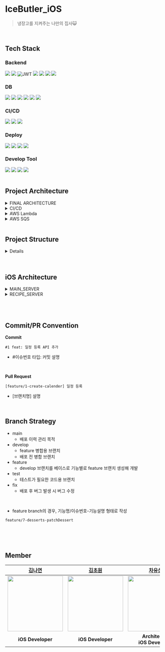 # IceButler_iOS
>  냉장고를 지켜주는 나만의 집사😺
<br>

## Tech Stack
### Backend
<img src="https://img.shields.io/badge/java-007396?style=for-the-badge&logo=java&logoColor=white"> <img src="https://img.shields.io/badge/springboot-6DB33F?style=for-the-badge&logo=springboot&logoColor=white"> ![JWT](https://img.shields.io/badge/JWT-black?style=for-the-badge&logo=JSON%20web%20tokens) <img src="https://img.shields.io/badge/spring data jpa-6DB33F?style=for-the-badge&logoColor=white"> <img src="https://img.shields.io/badge/querydsl-6DB33F?style=for-the-badge&logoColor=white"> <img src="https://img.shields.io/badge/hibernate-59666C?style=for-the-badge&logo=hibernate&logoColor=white"> <img src="https://img.shields.io/badge/gradle-02303A?style=for-the-badge&logo=gradle&logoColor=white"> 

### DB
<img src="https://img.shields.io/badge/amazon rds-527FFF?style=for-the-badge&logo=amazonrds&logoColor=white"> <img src="https://img.shields.io/badge/mysql-4479A1?style=for-the-badge&logo=mysql&logoColor=white"> <img src="https://img.shields.io/badge/jasypt-0769AD?style=for-the-badge&logoColor=white"> <img src="https://img.shields.io/badge/redis-DC382D?style=for-the-badge&logo=redis&logoColor=white"> <img src="https://img.shields.io/badge/firebase-FFCA28?style=for-the-badge&logo=firebase&logoColor=white"> <img src="https://img.shields.io/badge/amazon s3-569A31?style=for-the-badge&logo=amazons3&logoColor=white">

### CI/CD
<img src="https://img.shields.io/badge/jenkins-D24939?style=for-the-badge&logo=jenkins&logoColor=white"> <img src="https://img.shields.io/badge/docker-2496ED?style=for-the-badge&logo=docker&logoColor=white"> <img src="https://img.shields.io/badge/docker hub-2496ED?style=for-the-badge&logo=docker&logoColor=white"> 

### Deploy
<img src="https://img.shields.io/badge/amazon ec2-FF9900?style=for-the-badge&logo=amazon ec2&logoColor=white"> <img src="https://img.shields.io/badge/amazon sqs-FF4F8B?style=for-the-badge&logo=amazonsqs&logoColor=white"> <img src="https://img.shields.io/badge/amazon api gateway-FF4F8B?style=for-the-badge&logo=amazonapigateway&logoColor=white"> <img src="https://img.shields.io/badge/aws lambda-FF9900?style=for-the-badge&logo=awslambda&logoColor=white"> 

### Develop Tool
<img src="https://img.shields.io/badge/intelliJ-000000?style=for-the-badge&logo=intellij idea&logoColor=white"> <img src="https://img.shields.io/badge/postman-FF6C37?style=for-the-badge&logo=postman&logoColor=white"> <img src="https://img.shields.io/badge/github-181717?style=for-the-badge&logo=github&logoColor=white"> <img src="https://img.shields.io/badge/git-F05032?style=for-the-badge&logo=git&logoColor=white"> 
<br> 
<br>

## Project Architecture
<details>
<summary>FINAL ARCHITECTURE</summary>
    
![스크린샷 2023-06-07 오전 1 09 2](https://github.com/IceButler/IceButler_Server/assets/90203250/16d4f6ad-5d01-4ecc-8fbb-4afacca7d55e)
</details>

<details>
<summary>CI/CD</summary>
    
![image 370](https://github.com/IceButler/IceButler_Server/assets/90203250/cec1115d-1014-4d57-80a4-7ba44408509d)
</details>

<details>
<summary>AWS Lambda</summary>
    
 ![image 340](https://github.com/IceButler/IceButler_Server/assets/90203250/f215a8d5-8201-4bcb-9033-fdaad5633e2b)
</details>

<details>
<summary>AWS SQS</summary>
    
 ![image 397](https://github.com/IceButler/IceButler_Server/assets/90203250/6f76861e-8335-4df7-b6db-2e0790882cfe)
</details>
<br>

## Project Structure

<details>
<summary>Details</summary>

```jsx
├── App
│   ├── AppDelegate.swift
│   └── SceneDelegate.swift
├── Data
│   ├── Model
│   │   ├── Auth
│   │   │   ├── AuthRequestModel.swift
│   │   │   └── AuthResponseModel.swift
│   │   ├── Cart
│   │   │   ├── CartRequestModel.swift
│   │   │   ├── CartResponseModel.swift
│   │   │   └── KakaoMapDataModel.swift
│   │   ├── Food
│   │   │   ├── FoodRequestModel.swift
│   │   │   └── FoodResponseModel.swift
│   │   ├── Fridge
│   │   │   ├── FridgeRequestModel.swift
│   │   │   └── FridgeResponseModel.swift
│   │   ├── GeneralResponseModel.swift
│   │   ├── Graph
│   │   │   └── GraphResponseModel.swift
│   │   ├── Image
│   │   │   ├── ImageRequestModel.swift
│   │   │   └── ImageResponseModel.swift
│   │   ├── MyFridge
│   │   │   └── MyFridgeResponseModel.swift
│   │   ├── Notification
│   │   │   └── NotificationResponseModel.swift
│   │   ├── Recipe
│   │   │   └── RecipeResponseModel.swift
│   │   └── User
│   │       └── UserResponseModel.swift
│   └── Service
│       ├── Auth
│       │   └── AuthService.swift
│       ├── Cart
│       │   ├── CartService.swift
│       │   └── KakaoMapService.swift
│       ├── Fridge
│       │   └── FridgeService.swift
│       ├── Graph
│       │   └── GraphService.swift
│       ├── Image
│       │   └── ImageService.swift
│       ├── Recipe
│       │   └── RecipeService.swift
│       ├── User
│       │   └── UserService.swift
│       └── 래ㅐㅇ
│           └── FoodService.swift
├── Global
│   ├── Enums
│   │   ├── AuthProvider.swift
│   │   ├── FoodCategory.swift
│   │   ├── FridgeType.swift
│   │   ├── ImageDir.swift
│   │   ├── PolicyType.swift
│   │   ├── ProfileEditMode.swift
│   │   └── RecipeCategory.swift
│   ├── Extensions
│   │   ├── String+.swift
│   │   ├── UIButton+.swift
│   │   ├── UICollectionViewFlowLayout+.swift
│   │   ├── UIColor+.swift
│   │   └── UIDevice+.swift
│   ├── Resource
│   │   └── Assets.xcassets
│   │       ├── AccentColor.colorset
│   │       │   └── Contents.json
│   │       ├── AppIcon.appiconset
│   │       │   ├── Contents.json
│   │       │   └── 냉집사 런처 아이콘 1.png
│   │       ├── Contents.json
│   │       ├── IceButlerIcon
│   │       │   ├── Contents.json
│   │       │   ├── addButtonIcon.imageset
│   │       │   │   ├── AddButtonIcon.png
│   │       │   │   ├── AddButtonIcon@2x.png
│   │       │   │   ├── AddButtonIcon@3x.png
│   │       │   │   └── Contents.json
│   │       │   ├── addFridgeTitleIcon.imageset
│   │       │   │   ├── Contents.json
│   │       │   │   ├── addFridgeTitleIcon@1x.png
│   │       │   │   ├── addFridgeTitleIcon@2x.png
│   │       │   │   └── addFridgeTitleIcon@3x.png
│   │       │   ├── add_icon.imageset
│   │       │   │   ├── Contents.json
│   │       │   │   ├── add_icon@1x.png
│   │       │   │   ├── add_icon@2x.png
│   │       │   │   └── add_icon@3x.png
│   │       │   ├── addressIcon.imageset
│   │       │   │   ├── Contents.json
│   │       │   │   ├── addressIcon@1x.png
│   │       │   │   ├── addressIcon@2x.png
│   │       │   │   └── addressIcon@3x.png
│   │       │   ├── alarmIcon.imageset
│   │       │   │   ├── Contents.json
│   │       │   │   ├── alarmIcon.png
│   │       │   │   ├── alarmIcon@2x 1.png
│   │       │   │   └── alarmIcon@3x.png
│   │       │   ├── appleLoginIcon.imageset
│   │       │   │   ├── Contents.json
│   │       │   │   └── Logo - SIWA - Left-aligned - White - Large.svg
│   │       │   ├── back.imageset
│   │       │   │   ├── Contents.json
│   │       │   │   └── back.png
│   │       │   ├── backIcon.imageset
│   │       │   │   ├── Contents.json
│   │       │   │   ├── backIcon.png
│   │       │   │   ├── backIcon@2x.png
│   │       │   │   └── backIcon@3x.png
│   │       │   ├── barcodeAddIcon.imageset
│   │       │   │   ├── Contents.json
│   │       │   │   ├── barcodeAddIcon.png
│   │       │   │   ├── barcodeAddIcon@2x.png
│   │       │   │   └── barcodeAddIcon@3x.png
│   │       │   ├── cancelButtonIcon.imageset
│   │       │   │   ├── Contents.json
│   │       │   │   ├── cancelButtonIcon.png
│   │       │   │   ├── cancelButtonIcon@2x.png
│   │       │   │   └── cancelButtonIcon@3x.png
│   │       │   ├── cartBarTitle.imageset
│   │       │   │   ├── Contents.json
│   │       │   │   └── cartBarTitle.png
│   │       │   ├── categoryCloseIcon.imageset
│   │       │   │   ├── Contents.json
│   │       │   │   ├── categoryCloseIcon.png
│   │       │   │   ├── categoryCloseIcon@2x.png
│   │       │   │   └── categoryCloseIcon@3x.png
│   │       │   ├── categoryOpenIcon.imageset
│   │       │   │   ├── Contents.json
│   │       │   │   ├── categoryOpenIcon.png
│   │       │   │   ├── categoryOpenIcon@2x.png
│   │       │   │   └── categoryOpenIcon@3x.png
│   │       │   ├── check.fill.imageset
│   │       │   │   ├── Contents.json
│   │       │   │   └── check.fill.png
│   │       │   ├── check.imageset
│   │       │   │   ├── Contents.json
│   │       │   │   └── check.png
│   │       │   ├── chevron_right.imageset
│   │       │   │   ├── Contents.json
│   │       │   │   ├── chevron_right@1x.png
│   │       │   │   ├── chevron_right@2x.png
│   │       │   │   └── chevron_right@3x.png
│   │       │   ├── chevron_right_blue.imageset
│   │       │   │   ├── Contents.json
│   │       │   │   ├── chevron_right_blue@1x.png
│   │       │   │   ├── chevron_right_blue@2x.png
│   │       │   │   └── chevron_right_blue@3x.png
│   │       │   ├── clock.imageset
│   │       │   │   ├── Contents.json
│   │       │   │   ├── clock@1x.png
│   │       │   │   ├── clock@2x.png
│   │       │   │   └── clock@3x.png
│   │       │   ├── crown.imageset
│   │       │   │   ├── Contents.json
│   │       │   │   ├── crown@1x.png
│   │       │   │   ├── crown@2x.png
│   │       │   │   └── crown@3x.png
│   │       │   ├── currentLocationIcon.imageset
│   │       │   │   ├── Contents.json
│   │       │   │   ├── currentLocationIcon@1x.png
│   │       │   │   ├── currentLocationIcon@2x.png
│   │       │   │   └── currentLocationIcon@3x.png
│   │       │   ├── datePickerOpenIcon.imageset
│   │       │   │   ├── Contents.json
│   │       │   │   ├── datePickerOpenIcon.png
│   │       │   │   ├── datePickerOpenIcon@2x.png
│   │       │   │   └── datePickerOpenIcon@3x.png
│   │       │   ├── defaultProfile.imageset
│   │       │   │   ├── Contents.json
│   │       │   │   ├── defaultProfile@1x.png
│   │       │   │   ├── defaultProfile@2x.png
│   │       │   │   └── defaultProfile@3x.png
│   │       │   ├── deleteIcon.imageset
│   │       │   │   ├── Contents.json
│   │       │   │   ├── deleteIcon.png
│   │       │   │   ├── deleteIcon@2x.png
│   │       │   │   └── deleteIcon@3x.png
│   │       │   ├── eat.imageset
│   │       │   │   ├── Contents.json
│   │       │   │   ├── eat.png
│   │       │   │   ├── eat@2x.png
│   │       │   │   └── eat@3x.png
│   │       │   ├── editIcon.imageset
│   │       │   │   ├── Contents.json
│   │       │   │   ├── editIcon.png
│   │       │   │   ├── editIcon@2x.png
│   │       │   │   └── editIcon@3x.png
│   │       │   ├── ellipsis_vertical.imageset
│   │       │   │   ├── Contents.json
│   │       │   │   ├── ellipsis_vertical@1x.png
│   │       │   │   ├── ellipsis_vertical@2x.png
│   │       │   │   └── ellipsis_vertical@3x.png
│   │       │   ├── fridge.imageset
│   │       │   │   ├── Contents.json
│   │       │   │   ├── fridge@1x.png
│   │       │   │   ├── fridge@2x.png
│   │       │   │   └── fridge@3x.png
│   │       │   ├── fridgeSelectIcon.imageset
│   │       │   │   ├── Contents.json
│   │       │   │   ├── fridgeSelectIcon.png
│   │       │   │   ├── fridgeSelectIcon@2x.png
│   │       │   │   └── fridgeSelectIcon@3x.png
│   │       │   ├── gpt.imageset
│   │       │   │   ├── Contents.json
│   │       │   │   └── gpt.svg
│   │       │   ├── iceButlerMainIcon.imageset
│   │       │   │   ├── Contents.json
│   │       │   │   ├── iceButlerIcon.png
│   │       │   │   ├── iceButlerIcon@2x.png
│   │       │   │   └── iceButlerIcon@3x.png
│   │       │   ├── imageAddIcon.imageset
│   │       │   │   ├── Contents.json
│   │       │   │   ├── imageAddIcon.png
│   │       │   │   ├── imageAddIcon@2x.png
│   │       │   │   └── imageAddIcon@3x.png
│   │       │   ├── kakaoLoginIcon.imageset
│   │       │   │   ├── Contents.json
│   │       │   │   └── kakao_login_medium_wide.png
│   │       │   ├── leftAnchor.imageset
│   │       │   │   ├── Contents.json
│   │       │   │   └── leftAnchor.svg
│   │       │   ├── logo_kakao.imageset
│   │       │   │   ├── 12.png
│   │       │   │   ├── 12@2x.png
│   │       │   │   ├── 12@3x.png
│   │       │   │   └── Contents.json
│   │       │   ├── map.imageset
│   │       │   │   ├── Contents.json
│   │       │   │   └── map.png
│   │       │   ├── mapIcon.imageset
│   │       │   │   ├── Contents.json
│   │       │   │   ├── mapIcon@1x.png
│   │       │   │   ├── mapIcon@2x.png
│   │       │   │   └── mapIcon@3x.png
│   │       │   ├── navigationIcon.imageset
│   │       │   │   ├── Contents.json
│   │       │   │   ├── navigation.png
│   │       │   │   ├── navigation@2x.png
│   │       │   │   └── navigation@3x.png
│   │       │   ├── notSelectedFridge.imageset
│   │       │   │   ├── Contents.json
│   │       │   │   ├── notSelectedFridge@1x.png
│   │       │   │   ├── notSelectedFridge@2x.png
│   │       │   │   └── notSelectedFridge@3x.png
│   │       │   ├── pencil.imageset
│   │       │   │   ├── Contents.json
│   │       │   │   ├── pencil@1x.png
│   │       │   │   ├── pencil@2x.png
│   │       │   │   └── pencil@3x.png
│   │       │   ├── person.fill.imageset
│   │       │   │   ├── Contents.json
│   │       │   │   ├── person.fill@1x.png
│   │       │   │   ├── person.fill@2x.png
│   │       │   │   └── person.fill@3x.png
│   │       │   ├── phoneIcon.imageset
│   │       │   │   ├── Contents.json
│   │       │   │   ├── phoneIcon@1x.png
│   │       │   │   ├── phoneIcon@2x.png
│   │       │   │   └── phoneIcon@3x.png
│   │       │   ├── pin.fill.imageset
│   │       │   │   ├── Contents.json
│   │       │   │   ├── pin.fill@1x.png
│   │       │   │   ├── pin.fill@2x.png
│   │       │   │   └── pin.fill@3x.png
│   │       │   ├── pin.imageset
│   │       │   │   ├── Contents.json
│   │       │   │   ├── pin@1x.png
│   │       │   │   ├── pin@2x.png
│   │       │   │   └── pin@3x.png
│   │       │   ├── rightAnchor.imageset
│   │       │   │   ├── Contents.json
│   │       │   │   └── rightAnchor.svg
│   │       │   ├── rightArrow.imageset
│   │       │   │   ├── Contents.json
│   │       │   │   ├── moveWasteIcon.png
│   │       │   │   ├── moveWasteIcon@2x.png
│   │       │   │   └── moveWasteIcon@3x.png
│   │       │   ├── search.imageset
│   │       │   │   ├── Contents.json
│   │       │   │   └── search.png
│   │       │   ├── searchAddIcon.imageset
│   │       │   │   ├── Contents.json
│   │       │   │   ├── searchAddIcon.png
│   │       │   │   ├── searchAddIcon@2x.png
│   │       │   │   └── searchAddIcon@3x.png
│   │       │   ├── searchIcon.imageset
│   │       │   │   ├── Contents.json
│   │       │   │   ├── searchIcon.png
│   │       │   │   ├── searchIcon@2x.png
│   │       │   │   └── searchIcon@3x.png
│   │       │   ├── selectedCheck.imageset
│   │       │   │   ├── Contents.json
│   │       │   │   └── selectedCheck.png
│   │       │   ├── selectedFridge.imageset
│   │       │   │   ├── Contents.json
│   │       │   │   ├── selectedFridge@1x.png
│   │       │   │   ├── selectedFridge@2x.png
│   │       │   │   └── selectedFridge@3x.png
│   │       │   ├── trash.imageset
│   │       │   │   ├── Contents.json
│   │       │   │   ├── trash@1x.png
│   │       │   │   ├── trash@2x.png
│   │       │   │   └── trash@3x.png
│   │       │   ├── userImageAddIcon.imageset
│   │       │   │   ├── Contents.json
│   │       │   │   ├── userImageIcon.png
│   │       │   │   ├── userImageIcon@2x.png
│   │       │   │   └── userImageIcon@3x.png
│   │       │   ├── userImageIcon.imageset
│   │       │   │   ├── Contents.json
│   │       │   │   ├── userIamge.png
│   │       │   │   ├── userIamge@2x.png
│   │       │   │   └── userIamge@3x.png
│   │       │   ├── wasteIcon.imageset
│   │       │   │   ├── Contents.json
│   │       │   │   ├── wasteIcon.png
│   │       │   │   ├── wasteIcon@2x.png
│   │       │   │   └── wasteIcon@3x.png
│   │       │   ├── white_cart_icon.imageset
│   │       │   │   ├── Contents.json
│   │       │   │   └── image 177.png
│   │       │   ├── white_trash_icon.imageset
│   │       │   │   ├── Contents.json
│   │       │   │   ├── image 176.png
│   │       │   │   ├── trash@2x.png
│   │       │   │   └── trash@3x.png
│   │       │   ├── writeAddIcon.imageset
│   │       │   │   ├── Contents.json
│   │       │   │   ├── writeAddIcon.png
│   │       │   │   ├── writeAddIcon@2x 1.png
│   │       │   │   └── writeAddIcon@3x.png
│   │       │   └── xmark.imageset
│   │       │       ├── Contents.json
│   │       │       ├── xmark@1x.png
│   │       │       ├── xmark@2x.png
│   │       │       └── xmark@3x.png
│   │       ├── Icon
│   │       │   └── Contents.json
│   │       ├── RecipeIcon
│   │       │   ├── Contents.json
│   │       │   ├── alarmClockCircle.imageset
│   │       │   │   ├── Contents.json
│   │       │   │   ├── Group 34915.png
│   │       │   │   ├── Group 34916.png
│   │       │   │   └── Group 34917.png
│   │       │   ├── blueDownArrow.imageset
│   │       │   │   ├── Contents.json
│   │       │   │   ├── blue_down_arrow 1.png
│   │       │   │   ├── blue_down_arrow 2.png
│   │       │   │   └── blue_down_arrow.png
│   │       │   ├── blueFilledCircle.imageset
│   │       │   │   ├── Contents.json
│   │       │   │   ├── Ellipse 197.png
│   │       │   │   ├── Ellipse 198.png
│   │       │   │   └── Ellipse 199.png
│   │       │   ├── deleteCircle.imageset
│   │       │   │   ├── Contents.json
│   │       │   │   ├── deleteCircle 1.png
│   │       │   │   ├── deleteCircle 2.png
│   │       │   │   └── deleteCircle.png
│   │       │   ├── emptyBlackStar.imageset
│   │       │   │   ├── Contents.json
│   │       │   │   ├── ion_star-outline 1.png
│   │       │   │   ├── ion_star-outline 2.png
│   │       │   │   └── ion_star-outline.png
│   │       │   ├── emptyStar.imageset
│   │       │   │   ├── Contents.json
│   │       │   │   ├── emptyStar 1.png
│   │       │   │   ├── emptyStar 2.png
│   │       │   │   └── emptyStar.png
│   │       │   ├── filledStar.imageset
│   │       │   │   ├── Contents.json
│   │       │   │   ├── ion_star 1.png
│   │       │   │   ├── ion_star 2.png
│   │       │   │   └── ion_star.png
│   │       │   ├── horizontalEllipsisCircle.imageset
│   │       │   │   ├── Contents.json
│   │       │   │   ├── Group 34915.png
│   │       │   │   ├── Group 34916.png
│   │       │   │   └── ellipsis_horizontal.png
│   │       │   ├── peopleCircle.imageset
│   │       │   │   ├── Contents.json
│   │       │   │   ├── Group 34915.png
│   │       │   │   ├── Group 34916.png
│   │       │   │   └── Group 34917.png
│   │       │   ├── plusCircle.imageset
│   │       │   │   ├── Contents.json
│   │       │   │   ├── plusCircle 1.png
│   │       │   │   ├── plusCircle 2.png
│   │       │   │   └── plusCircle.png
│   │       │   ├── recipeCategoryCloseIcon.imageset
│   │       │   │   ├── Contents.json
│   │       │   │   ├── recipeCategoryCloseIcon 1.png
│   │       │   │   ├── recipeCategoryCloseIcon 2.png
│   │       │   │   └── recipeCategoryCloseIcon.png
│   │       │   ├── recipeCategoryOpenIcon.imageset
│   │       │   │   ├── Contents.json
│   │       │   │   ├── categoryOpenIcon 1.png
│   │       │   │   ├── categoryOpenIcon 2.png
│   │       │   │   └── categoryOpenIcon.png
│   │       │   ├── redReportIcon.imageset
│   │       │   │   ├── Contents.json
│   │       │   │   ├── grommet-icons_emergency 1.png
│   │       │   │   ├── grommet-icons_emergency 2.png
│   │       │   │   └── grommet-icons_emergency.png
│   │       │   ├── searchWhiteIcon.imageset
│   │       │   │   ├── Contents.json
│   │       │   │   ├── icon_search 1.png
│   │       │   │   ├── icon_search 2.png
│   │       │   │   └── icon_search.png
│   │       │   ├── smallStar.imageset
│   │       │   │   ├── Contents.json
│   │       │   │   ├── smallStar 1.png
│   │       │   │   ├── smallStar 2.png
│   │       │   │   └── smallStar.png
│   │       │   └── star.imageset
│   │       │       ├── Contents.json
│   │       │       ├── star 1.png
│   │       │       ├── star 2.png
│   │       │       └── star.png
│   │       ├── Refrigerator
│   │       │   ├── Contents.json
│   │       │   ├── fridgeAdd.imageset
│   │       │   │   ├── Contents.json
│   │       │   │   ├── fridgePlus.png
│   │       │   │   ├── fridgePlus@2x.png
│   │       │   │   └── fridgePlus@3x.png
│   │       │   ├── noFridge.imageset
│   │       │   │   ├── Contents.json
│   │       │   │   ├── noFridge.png
│   │       │   │   ├── noFridge@2x.png
│   │       │   │   └── noFridge@3x.png
│   │       │   ├── right_arrow.imageset
│   │       │   │   ├── Contents.json
│   │       │   │   ├── right_arrow 1.png
│   │       │   │   ├── right_arrow 2.png
│   │       │   │   └── right_arrow.png
│   │       │   └── sad.imageset
│   │       │       ├── Contents.json
│   │       │       ├── Vector 1.png
│   │       │       ├── Vector 2.png
│   │       │       └── Vector.png
│   │       ├── cartIcon
│   │       │   ├── Contents.json
│   │       │   ├── completeBuying.imageset
│   │       │   │   ├── Contents.json
│   │       │   │   ├── completeBuying@1x.png
│   │       │   │   ├── completeBuying@2x.png
│   │       │   │   └── completeBuying@3x.png
│   │       │   └── delete.imageset
│   │       │       ├── Contents.json
│   │       │       ├── delete@1x.png
│   │       │       ├── delete@2x.png
│   │       │       └── delete@3x.png
│   │       ├── mypageIcon
│   │       │   ├── Contents.json
│   │       │   ├── logout.imageset
│   │       │   │   ├── 3-1.png
│   │       │   │   └── Contents.json
│   │       │   ├── myFridges.imageset
│   │       │   │   ├── 1-1.png
│   │       │   │   └── Contents.json
│   │       │   ├── myRecipe.imageset
│   │       │   │   ├── 1-2.png
│   │       │   │   └── Contents.json
│   │       │   ├── privatePolicy.imageset
│   │       │   │   ├── 4-2.png
│   │       │   │   └── Contents.json
│   │       │   ├── proVersion.imageset
│   │       │   │   ├── 2-1.png
│   │       │   │   └── Contents.json
│   │       │   ├── right_arrow_gray.imageset
│   │       │   │   ├── Contents.json
│   │       │   │   └── right_arrow_gray.png
│   │       │   ├── signout.imageset
│   │       │   │   ├── 3-2.png
│   │       │   │   └── Contents.json
│   │       │   └── tos.imageset
│   │       │       ├── 4-1.png
│   │       │       └── Contents.json
│   │       └── tabIcon
│   │           ├── Contents.json
│   │           ├── cart.fill.imageset
│   │           │   ├── Contents.json
│   │           │   ├── cart.fill@1x.png
│   │           │   ├── cart.fill@2x.png
│   │           │   └── cart.fill@3x.png
│   │           ├── cart.imageset
│   │           │   ├── Contents.json
│   │           │   ├── cart@1x.png
│   │           │   ├── cart@2x.png
│   │           │   └── cart@3x.png
│   │           ├── main.fill.imageset
│   │           │   ├── Contents.json
│   │           │   ├── fridge.fill@1x.png
│   │           │   ├── fridge.fill@2x.png
│   │           │   └── fridge.fill@3x.png
│   │           ├── main.imageset
│   │           │   ├── Contents.json
│   │           │   ├── fridge@1x.png
│   │           │   ├── fridge@2x.png
│   │           │   └── fridge@3x.png
│   │           ├── mypage.fill.imageset
│   │           │   ├── Contents.json
│   │           │   ├── mypage.fill@1x.png
│   │           │   ├── mypage.fill@2x.png
│   │           │   └── mypage.fill@3x.png
│   │           ├── mypage.imageset
│   │           │   ├── Contents.json
│   │           │   ├── mypage@1x.png
│   │           │   ├── mypage@2x.png
│   │           │   └── mypage@3x.png
│   │           ├── recipe.fill.imageset
│   │           │   ├── Contents.json
│   │           │   ├── recipe.fill@1x.png
│   │           │   ├── recipe.fill@2x.png
│   │           │   └── recipe.fill@3x.png
│   │           └── recipe.imageset
│   │               ├── Contents.json
│   │               ├── recipe@1x.png
│   │               ├── recipe@2x.png
│   │               └── recipe@3x.png
│   └── Splash
│       ├── Base.lproj
│       │   └── LaunchScreen.storyboard
│       └── ko.lproj
│           └── LaunchScreen.strings
├── GoogleService-Info.plist
├── IceButler_iOS.entitlements
├── Info.plist
├── Network
│   └── APIManger.swift
└── Presentation
    ├── Cells
    │   ├── AddFoodSearchResultTableViewCell.swift
    │   ├── CartMainTableViewCell.swift
    │   ├── CartMainTableViewCell.xib
    │   ├── ChatGptCell.swift
    │   ├── ChatGptCell.xib
    │   ├── CompleteBuyingTableViewCell.swift
    │   ├── FoodAddImageCell.swift
    │   ├── FoodAddImageCell.xib
    │   ├── FoodAddSelectCell.swift
    │   ├── FoodAddSelectCell.xib
    │   ├── FoodCategoryCell.swift
    │   ├── FoodCategoryCell.xib
    │   ├── FoodCategoryCollectionViewCell.swift
    │   ├── FoodCategoryCollectionViewCell.xib
    │   ├── FoodCell.swift
    │   ├── FoodCell.xib
    │   ├── FoodCollectionViewCell.swift
    │   ├── FoodCollectionViewCell.xib
    │   ├── FoodOwnerCell.swift
    │   ├── FoodOwnerCell.xib
    │   ├── FoodRemoveRankCell.swift
    │   ├── FoodRemoveRankCell.xib
    │   ├── LoadingReusableView.swift
    │   ├── LoadingReusableView.xib
    │   ├── MemberCollectionViewCell.swift
    │   ├── MemberCollectionViewCell.xib
    │   ├── MemberSearchTableViewCell.swift
    │   ├── MyRefrigeratorTableViewCell.swift
    │   ├── MyRefrigeratorTableViewCell.xib
    │   ├── MypageMenuTableViewCell.swift
    │   ├── NotificationTableViewCell.swift
    │   ├── NotificationTableViewCell.xib
    │   ├── RecipeCategoryTableViewCell.swift
    │   ├── RecipeCategoryTableViewCell.xib
    │   ├── RecipeCollectionViewCell.swift
    │   ├── RecipeCollectionViewCell.xib
    │   ├── RecipeCookingProcessCell.swift
    │   ├── RecipeCookingProcessCell.xib
    │   ├── RecipeDetailCookingProcessCell.swift
    │   ├── RecipeDetailCookingProcessCell.xib
    │   ├── RecipeDetailIngredientCell.swift
    │   ├── RecipeDetailIngredientCell.xib
    │   ├── RecipeIngredientTableViewCell.swift
    │   ├── RecipeIngredientTableViewCell.xib
    │   ├── RefriMemberCollectionViewCell.swift
    │   ├── RefriMemberCollectionViewCell.xib
    │   ├── SelectFridgeTableViewCell.swift
    │   ├── SelectFridgeTableViewCell.xib
    │   ├── SelectedFoodNameCollectionViewCell.swift
    │   ├── SelectedFoodNameCollectionViewCell.xib
    │   ├── WasteCell.swift
    │   └── WasteCell.xib
    ├── DefaultTabBarController.swift
    ├── ViewControllers
    │   ├── Alert
    │   │   ├── Alert.storyboard
    │   │   ├── AlertViewController.swift
    │   │   ├── BaseAlertViewController.swift
    │   │   ├── CompleteBuyingViewController.swift
    │   │   └── InfoAlertViewController.swift
    │   ├── Auth
    │   │   ├── AuthMain.storyboard
    │   │   ├── AuthMainViewController.swift
    │   │   ├── AuthUserInfo.storyboard
    │   │   └── AuthUserInfoViewController.swift
    │   ├── Cart
    │   │   ├── AddFoodViewController.swift
    │   │   ├── Cart.storyboard
    │   │   ├── CartViewController.swift
    │   │   ├── KakaoMapWebViewController.swift
    │   │   └── MapViewController.swift
    │   ├── Food
    │   │   ├── BarCodeAdd.storyboard
    │   │   ├── BarCodeAddViewController.swift
    │   │   ├── BarCodeView.swift
    │   │   ├── FoodAdd.storyboard
    │   │   ├── FoodAddViewController.swift
    │   │   ├── FoodDetail.storyboard
    │   │   ├── FoodDetailViewController.swift
    │   │   ├── SearchFood.storyboard
    │   │   └── SearchFoodViewController.swift
    │   ├── Fridge
    │   │   ├── AddFridgeViewController.swift
    │   │   ├── CategoryFoods
    │   │   │   ├── AllFoodViewController.swift
    │   │   │   ├── DrinkViewController.swift
    │   │   │   ├── ETCViewController.swift
    │   │   │   ├── FruitViewController.swift
    │   │   │   ├── MarineProductsViewController.swift
    │   │   │   ├── MeatViewController.swift
    │   │   │   ├── ProcessedFoodViewController.swift
    │   │   │   ├── SeasoningViewController.swift
    │   │   │   ├── SideViewController.swift
    │   │   │   └── VegetableViewController.swift
    │   │   ├── FoodAddSelect.storyboard
    │   │   ├── FoodAddSelectViewController.swift
    │   │   ├── Fridge.storyboard
    │   │   ├── FridgeViewController.swift
    │   │   └── SelectFrideViewController.swift
    │   ├── Graph
    │   │   ├── ConsumeGraph.storyboard
    │   │   ├── ConsumeGraphViewController.swift
    │   │   ├── GraphMain.storyboard
    │   │   ├── GraphMainViewController.swift
    │   │   ├── WasteGraph.storyboard
    │   │   └── WasteGraphViewController.swift
    │   ├── MyFridge
    │   │   ├── EditMyFridgeViewController.swift
    │   │   ├── MyRefrigerator.storyboard
    │   │   └── MyRefrigeratorViewController.swift
    │   ├── MyPage
    │   │   ├── MyPage.storyboard
    │   │   ├── MyPageViewController.swift
    │   │   └── PolicyWebViewController.swift
    │   ├── Notification
    │   │   ├── Notification.storyboard
    │   │   └── NotificationViewController.swift
    │   ├── Recipe
    │   │   ├── AddRecipeSecondViewController.swift
    │   │   ├── AddRecipeViewController.swift
    │   │   ├── BookmarkRecipeViewController.swift
    │   │   ├── Category
    │   │   │   ├── PopularRecipeViewController.swift
    │   │   │   └── RecipeInFridgeViewController.swift
    │   │   ├── MyRecipeViewController.swift
    │   │   ├── Recipe.storyboard
    │   │   ├── RecipeDetailViewController.swift
    │   │   ├── RecipeSearchViewController.swift
    │   │   └── RecipeViewController.swift
    │   └── Refrigerator
    │       ├── Refrigerator.storyboard
    │       ├── RefrigeratorAdd.storyboard
    │       ├── RefrigeratorAddViewController.swift
    │       ├── RefrigeratorTabMan.swift
    │       └── RefrigeratorViewController.swift
    └── ViewModel
        ├── Auth
        │   └── AuthViewModel.swift
        ├── Cart
        │   └── CartViewModel.swift
        ├── Food
        │   └── FoodViewModel.swift
        ├── Fridge
        │   └── FridgeViewModel.swift
        ├── Graph
        │   └── GraphViewModel.swift
        ├── MyFridge
        │   └── MyRefrigeratorViewModel.swift
        ├── Recipe
        │   └── RecipeViewModel.swift
        └── User
            └── UserViewModel.swift
```
<br>
</details>
<br><br>


## iOS Architecture 
<details>
<summary>MAIN_SERVER</summary>
 
![image](https://github.com/IceButler/IceButler_Server/assets/90203250/de9db769-11c5-45e7-8c6a-5f861bb5ff19)
    
<br>
</details>
<details>
<summary>RECIPE_SERVER</summary>

![image](https://github.com/IceButler/IceButler_Server/assets/90203250/2f76bbac-2e7b-433e-b127-e592c700ef2d)

<br>
</details>
<br><br>

<br>

## Commit/PR Convention
**Commit**
```
#1 feat: 일정 등록 API 추가
```
- #이슈번호 타입: 커밋 설명
<br>

**Pull Request**
```
[feature/1-create-calender] 일정 등록
```
- [브랜치명]  설명
<br>

## Branch Strategy
- main
    - 배포 이력 관리 목적
- develop
    - feature 병합용 브랜치
    - 배포 전 병합 브랜치
- feature
    - develop 브랜치를 베이스로 기능별로 feature 브랜치 생성해 개발
- test
    - 테스트가 필요한 코드용 브랜치
- fix
    - 배포 후 버그 발생 시 버그 수정 
<br>

- feature branch의 경우, 기능명/이슈번호-기능설명 형태로 작성
```md
feature/7-desserts-patchDessert
```
<br>

<br>
<br>

## Member
|[김나연](https://github.com/Nya128)|[김초원](https://github.com/ryr0121)|[차유상](https://github.com/chayoosang)|[냉집사](https://github.com/IceButler)|
|:---:|:---:|:---:|:---:|
|<img src="https://github.com/Nya128.png" width="180" height="180" >|<img src="https://github.com/ryr0121.png" width="180" height="180" >|<img src="https://github.com/chayoosang.png" width="180" height="180" >|<img src="https://github.com/IceButler.png" width="180" height="180">|
| **iOS Developer** | **iOS Developer**| **Architect & <br> iOS Developer**| **ICE BUTLER** |
